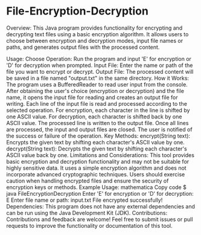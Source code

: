 # File-Encryption-Decryption
Overview:
This Java program provides functionality for encrypting and decrypting text files using a basic encryption algorithm. It allows users to choose between encryption and decryption modes, input file names or paths, and generates output files with the processed content.

Usage:
Choose Operation: Run the program and input 'E' for encryption or 'D' for decryption when prompted.
Input File: Enter the name or path of the file you want to encrypt or decrypt.
Output File: The processed content will be saved in a file named "output.txt" in the same directory.
How it Works:
The program uses a BufferedReader to read user input from the console.
After obtaining the user's choice (encryption or decryption) and the file name, it opens the input file for reading and creates an output file for writing.
Each line of the input file is read and processed according to the selected operation.
For encryption, each character in the line is shifted by one ASCII value.
For decryption, each character is shifted back by one ASCII value.
The processed line is written to the output file.
Once all lines are processed, the input and output files are closed.
The user is notified of the success or failure of the operation.
Key Methods:
encrypt(String text): Encrypts the given text by shifting each character's ASCII value by one.
decrypt(String text): Decrypts the given text by shifting each character's ASCII value back by one.
Limitations and Considerations:
This tool provides basic encryption and decryption functionality and may not be suitable for highly sensitive data.
It uses a simple encryption algorithm and does not incorporate advanced cryptographic techniques.
Users should exercise caution when handling encrypted files and ensure the security of encryption keys or methods.
Example Usage:
mathematica
Copy code
$ java FileEncryptionDecryption
Enter 'E' for encryption or 'D' for decryption: E
Enter file name or path: input.txt
File encrypted successfully!
Dependencies:
This program does not have any external dependencies and can be run using the Java Development Kit (JDK).
Contributions:
Contributions and feedback are welcome! Feel free to submit issues or pull requests to improve the functionality or documentation of this tool.
